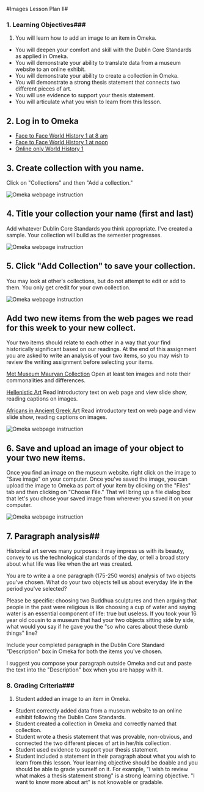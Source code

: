 #Images Lesson Plan II#

### 1. Learning Objectives###

1. You will learn how to add an image to an item in Omeka. 
* You will deepen your comfort and skill with the Dublin Core Standards as applied in Omeka. 
* You will demonstrate your ability to translate data from a museum website to an online exhibit. 
* You will demonstrate your ability to create a collection in Omeka. 
* You will demonstrate a strong thesis statement that connects two different pieces of art. 
* You will use evidence to support your thesis statement. 
* You will articulate what you wish to learn from this lesson. 

## 2. Log in to Omeka 

- [Face to Face World History 1 at 8 am](http://jacknorton.org/1101-f2f-8am/admin/users/login)
- [Face to Face World History 1 at noon](http://jacknorton.org/1101-f2f-noon/admin/users/login)
- [Online only World History 1](http://jacknorton.org/1101-online-sp19/admin/users/login)

## 3. Create collection with you name. 

Click on "Collections" and then "Add a collection." 

![][1]

[1]: images/imageslessonplan2/create-collection-with-you-name-.png "Omeka webpage instruction"

## 4. Title your collection your name (first and last) 

Add whatever Dublin Core Standards you think appropriate. I've created a sample. Your collection will build as the semester progresses. 

![][2]

[2]: images/imageslessonplan2/title-your-collection-your-name--first-and-last--.png "Omeka webpage instruction"

## 5. Click "Add Collection" to save your collection. 

You may look at other's collections, but do not attempt to edit or add to them. You only get credit for your own collection. 

![][3]

[3]: images/imageslessonplan2/click--add-collection--to-save-your-collection-.png "Omeka webpage instruction"

## Add two new items from the web pages we read for this week to your new collect. 

Your two items should relate to each other in a way that your find historically significant based on our readings. At the end of this assignment you are asked to write an analysis of your two items, so you may wish to review the writing assignment before selecting your items. 

[Met Museum Mauryan Collection](http://www.metmuseum.org/search-results#!/search?q=mauryan) Open at least ten images and note their commonalities and differences.

[Hellenistic Art](http://www.metmuseum.org/toah/hd/haht/hd_haht.htm) Read introductory text on web page and view slide show, reading captions on images.

[Africans in Ancient Greek Art](http://www.metmuseum.org/toah/hd/afrg/hd_afrg.htm) Read introductory text on web page and view slide show, reading captions on images.

![][4]

[4]: images/imageslessonplan2/add-two-new-items-from-the-web-pages-we-read-for-this-week-to-your-new-collect-.png "Omeka webpage instruction"

## 6. Save and upload an image of your object to your two new items. 

Once you find an image on the museum website. right click on the image to "Save image" on your computer. Once you've saved the image, you can upload the image to Omeka as part of your item by clicking on the "Files" tab and then clicking on "Choose File."  That will bring up a file dialog box that let's you chose your saved image from wherever you saved it on your computer. 

![][5]

[5]: images/imageslessonplan2/save-and-upload-an-image-of-your-object-to-your-two-new-items-.png "Omeka webpage instruction"

## 7. Paragraph analysis## 

Historical art serves many purposes: it may impress us with its beauty, convey to us the technological standards of the day, or tell a broad story about what life was like when the art was created. 

You are to write a a one paragraph (175-250 words) analysis of two objects you've chosen. What do your two objects tell us about everyday life in the period you've selected? 

Please be specific: choosing two Buddhua sculptures and then arguing that people in the past were religious is like choosing a cup of water and saying water is an essential component of life: true but useless. If you took your 16 year old cousin to a museum that had your two objects sitting side by side, what would you  say if he gave you the "so who cares about these dumb things" line? 

Include your completed paragraph in the Dublin Core Standard "Description" box in Omeka for both the items you've chosen. 

I suggest you compose your paragraph outside Omeka and cut and paste the text into the "Description" box when you are happy with it. 


### 8. Grading Criteria###

1. Student added an image to an item in Omeka. 
* Student correctly added data from a museum website to an online exhibit following the Dublin Core Standards. 
* Student created a collection in Omeka and correctly named that collection. 
* Student wrote a thesis statement that was provable, non-obvious, and connected the two different pieces of art in her/his collection. 
* Student used evidence to support your thesis statement. 
* Student included a statement in their paragraph about what you wish to learn from this lesson. Your learning objective should be doable and you should be able to grade yourself on it. For example, "I wish to review what makes a thesis statement strong" is a strong learning objective. "I want to know more about art" is not knowable or gradable. 
